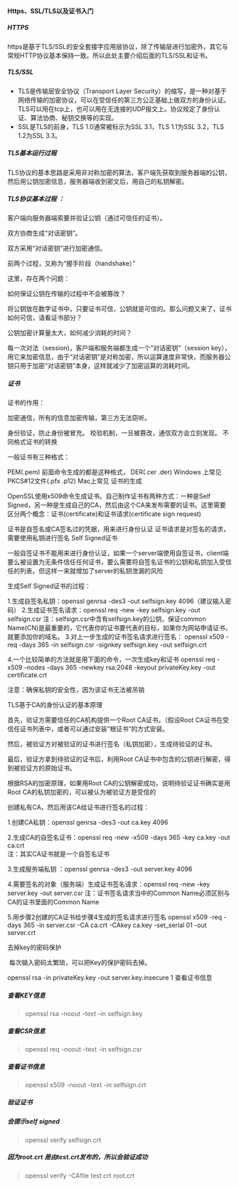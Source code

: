 #### Https、SSL/TLS以及证书入门
##### HTTPS
https是基于TLS/SSL的安全套接字应用层协议，除了传输层进行加密外，其它与常规HTTP协议基本保持一致。所以此处主要介绍后面的TLS/SSL和证书。
##### TLS/SSL
+ TLS是传输层安全协议（Transport Layer Security）的缩写，是一种对基于网络传输的加密协议，可以在受信任的第三方公正基础上做双方的身份认证。TLS可以用在tcp上，也可以用在无连接的UDP报文上。协议规定了身份认证、算法协商、秘钥交换等的实现。
+ SSL是TLS的前身，TLS 1.0通常被标示为SSL 3.1，TLS 1.1为SSL 3.2，TLS 1.2为SSL 3.3。
##### TLS基本运行过程

TLS协议的基本思路是采用非对称加密的算法，客户端先获取到服务器端的公钥，然后用公钥加密信息，服务器端收到密文后，用自己的私钥解密。

##### TLS协议基本过程 ：

客户端向服务器端索要并验证公钥（通过可信任的证书）。

双方协商生成“对话密钥”。

双方采用“对话密钥”进行加密通信。

前两个过程，又称为“握手阶段（handshake）”

这里，存在两个问题：

如何保证公钥在传输的过程中不会被篡改？

将公钥放在数字证书中。只要证书可信，公钥就是可信的。那么问题又来了，证书如何可信，请看证书部分？

公钥加密计算量太大，如何减少消耗的时间？

每一次对法（session)，客户端和服务端都生成一个“对话密钥”（session key），用它来加密信息，由于“对话密钥”是对称加密，所以运算速度非常快，而服务器公钥只用于加密“对话密钥”本身，这样就减少了加密运算的消耗时间。

##### 证书

证书的作用：

加密通信，所有的信息加密传输，第三方无法窃听。

身份验证，防止身份被冒充。
校验机制，一旦被篡改，通信双方会立刻发现。
不同格式证书的转换

一般证书有三种格式：

PEM(.pem) 前面命令生成的都是这种格式，
DER(.cer .der) Windows 上常见
PKCS#12文件(.pfx .p12) Mac上常见
证书的生成

OpenSSL使用x509命令生成证书。自己制作证书有两种方式：一种是Self Signed，另一种是生成自己的CA，然后由这个CA来发布需要的证书。这里需要区分两个概念：证书(certificate)和证书请求(certificate sign request)

证书是自签名或CA签名过的凭据，用来进行身份认证
证书请求是对签名的请求，需要使用私钥进行签名
Self Signed证书

一般自签证书不能用来进行身份认证，如果一个server端使用自签证书，client端要么被设置为无条件信任任何证书，要么需要将自签名证书的公钥和私钥加入受信任的列表。但这样一来就增加了server的私钥泄漏的风险

生成Self Signed证书的过程：

1.生成自签名私钥：openssl genrsa -des3 -out selfsign.key 4096（建议输入密码）
2.生成证书签名请求：openssl req -new -key selfsign.key -out selfsign.csr 
注：selfsign.csr中含有selfsign.key的公钥，保证common Name(CN)是最重要的，它代表你的证书要代表的目标，如果你为网站申请证书，就要添加你的域名。
3.对上一步生成的证书签名请求进行签名：
openssl x509 -req -days 365 -in selfsign.csr -signkey selfsign.key -out selfsign.crt

4.一个比较简单的方法就是用下面的命令，一次生成key和证书
openssl req -x509 -nodes -days 365 -newkey rsa:2048 -keyout privateKey.key -out certificate.crt

注意：确保私钥的安全性，因为该证书无法被吊销

TLS基于CA的身份认证的基本原理

首先，验证方需要信任的CA机构提供一个Root CA证书。（假设Root CA证书在受信任证书列表中，或者可以通过安装“根证书”的方式安装。

然后，被验证方对被验证的证书进行签名（私钥加密），生成待验证的证书。

最后，验证方拿到待验证的证书后，利用Root CA证书中包含的公钥进行解密，得到被验证方的原始证书。

根据RSA的加密原理，如果用Root CA的公钥解密成功，说明待验证证书确实是用Root CA的私钥加密的，可以被认为被验证方是受信的

创建私有CA，然后用该CA给证书进行签名的过程：

1.创建CA私钥：openssl genrsa -des3 -out ca.key 4096

2.生成CA的自签名证书：openssl req -new -x509 -days 365 -key ca.key -out ca.crt   
注：其实CA证书就是一个自签名证书

3.生成服务端私钥 ：openssl genrsa -des3 -out server.key 4096

4.需要签名的对象（服务端）生成证书签名请求：openssl req -new -key server.key -out server.csr 
    注：证书签名请求当中的Common Name必须区别与CA的证书里面的Common Name

5.用步骤2创建的CA证书给步骤4生成的签名请求进行签名
openssl x509 -req -days 365 -in server.csr -CA ca.crt -CAkey ca.key -set_serial 01 -out server.crt

去掉key的密码保护

​ 每次输入密码太繁琐，可以把Key的保护密码去掉。

openssl rsa -in privateKey.key -out server.key.insecure
1
查看证书信息

##### 查看KEY信息
> openssl rsa -noout -text -in selfsign.key

##### 查看CSR信息
> openssl req -noout -text -in selfsign.csr

##### 查看证书信息
> openssl x509 -noout -text -in selfsign.crt

##### 验证证书
##### 会提示self signed
> openssl verify selfsign.crt

##### 因为root.crt 是由test.crt发布的，所以会验证成功
> openssl verify -CAfile test.crt root.crt
